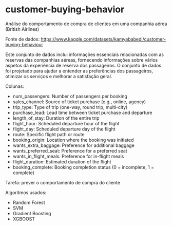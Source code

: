 # customer-buying-behavior
Análise do comportamento de compra de clientes em uma companhia aérea (British Airlines)

Fonte de dados: https://www.kaggle.com/datasets/kamyababedi/customer-buying-behaviour 

Este conjunto de dados inclui informações essenciais relacionadas com as reservas das companhias aéreas, fornecendo informações sobre vários aspetos da experiência de reserva dos passageiros.
O conjunto de dados foi projetado para ajudar a entender as preferências dos passageiros, otimizar os serviços e melhorar a satisfação geral.

Colunas:
* num_passengers: Number of passengers per booking	
* sales_channel:	Source of ticket purchase (e.g., online, agency)	
* trip_type:	Type of trip (one-way, round trip, multi-city)	
* purchase_lead:	Lead time between ticket purchase and departure	
* length_of_stay:	Duration of the entire trip	
* flight_hour:	Scheduled departure hour of the flight	
* flight_day:	Scheduled departure day of the flight	
* route:	Specific flight path or route	
* booking_origin:	Location where the booking was initiated	
* wants_extra_baggage:	Preference for additional baggage	
* wants_preferred_seat:	Preference for a preferred seat	
* wants_in_flight_meals:	Preference for in-flight meals	
* flight_duration:	Estimated duration of the flight	
* booking_complete:	Booking completion status (0 = incomplete, 1 = complete)	

Tarefa: prever o comportamento de compra do cliente

Algoritmos usados:
* Random Forest
* SVM
* Gradient Boosting
* XGBOOST
